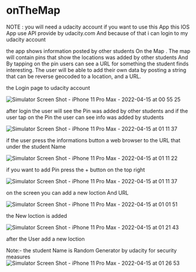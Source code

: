 # onTheMap

NOTE : you will need a udacity account  if you want to use this App 
this IOS App use API provide by udacity.com And because of that i can login to my udacity account 

the app shows information posted by other students On the Map . The map will contain pins that show the locations was added by other students 
And By tapping on the pin users can see a URL for something the student finds interesting. 
The user will be able to add their own data by posting a string that can be reverse geocoded to a location, and a URL.

the Login page to udacity account

![Simulator Screen Shot - iPhone 11 Pro Max - 2022-04-15 at 00 55 25](https://user-images.githubusercontent.com/57073911/163483699-f76cf70c-94af-42e4-ad17-75ba4c740a5b.png)

after login the user will see the Pin was added by other students and if the user tap on the Pin the user can see info was added by students 

![Simulator Screen Shot - iPhone 11 Pro Max - 2022-04-15 at 01 11 37](https://user-images.githubusercontent.com/57073911/163484704-2eefb4a9-6306-46c6-bb16-27e256b7bd13.png)


if the user press the informations button a web browser to the URL that under the student Name


![Simulator Screen Shot - iPhone 11 Pro Max - 2022-04-15 at 01 11 22](https://user-images.githubusercontent.com/57073911/163485075-7eb0c895-0d92-4eff-93d2-c3d28ceec823.png)


if you want to add Pin press the + button on the top right 

![Simulator Screen Shot - iPhone 11 Pro Max - 2022-04-15 at 01 11 37](https://user-images.githubusercontent.com/57073911/163484704-2eefb4a9-6306-46c6-bb16-27e256b7bd13.png)

on the screen you can add a new loction And URL


![Simulator Screen Shot - iPhone 11 Pro Max - 2022-04-15 at 01 01 51](https://user-images.githubusercontent.com/57073911/163487271-6ff0dc34-d1d9-4e7b-a2ed-e660ab174f04.png)

the New loction is added 

![Simulator Screen Shot - iPhone 11 Pro Max - 2022-04-15 at 01 21 43](https://user-images.githubusercontent.com/57073911/163487920-e7b23106-eae7-41be-824b-2ca02551f4e3.png)


after the User add a new loction 

Note:- the student Name is Random Generator by udacity for security measures
![Simulator Screen Shot - iPhone 11 Pro Max - 2022-04-15 at 01 26 53](https://user-images.githubusercontent.com/57073911/163488472-b1783233-a1df-48a3-a3fd-0479fae67f0c.png)



